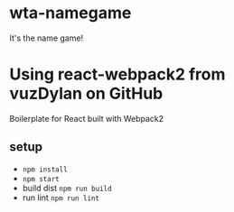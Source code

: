 # wta-namegame
It's the name game!

# Using react-webpack2 from vuzDylan on GitHub
Boilerplate for React built with Webpack2

## setup
* `npm install`
* `npm start`
* build dist `npm run build`
* run lint `npm run lint`